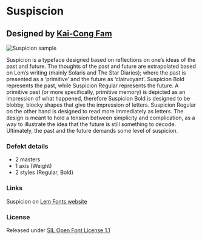 # Suspiscion
## Designed by [Kai-Cong Fam](https://www.instagram.com/kai.fam/)

![Suspicion sample](https://lemfont.xyz/wp-content/uploads/2022/01/suspicion_01-2048x1366.jpg)

Suspicion is a typeface designed based on reflections on one’s ideas of the past and future. The thoughts of the past and future are extrapolated based on Lem’s writing (mainly Solaris and The Star Diaries); where the past is presented as a ‘primitive’ and the future as ‘clairvoyant’. Suspicion Bold represents the past, while Suspicion Regular represents the future. A primitive past (or more specifically, primitive memory) is depicted as an impression of what happened, therefore Suspicion Bold is designed to be blobby, blocky shapes that give the impression of letters. Suspicion Regular on the other hand is designed to read more immediately as letters. The design is meant to hold a tension between simplicity and complication, as a way to illustrate the idea that the future is still something to decode. Ultimately, the past and the future demands some level of suspicion.

### Defekt details
- 2 masters
- 1 axis (Weight)
- 2 styles (Regular, Bold)

### Links

Suspicion on [Lem Fonts website](https://lemfont.xyz/suspicion/)

### License

Released under [SIL Open Font License 1.1](https://scripts.sil.org/cms/scripts/page.php?site_id=nrsi&id=ofl)
